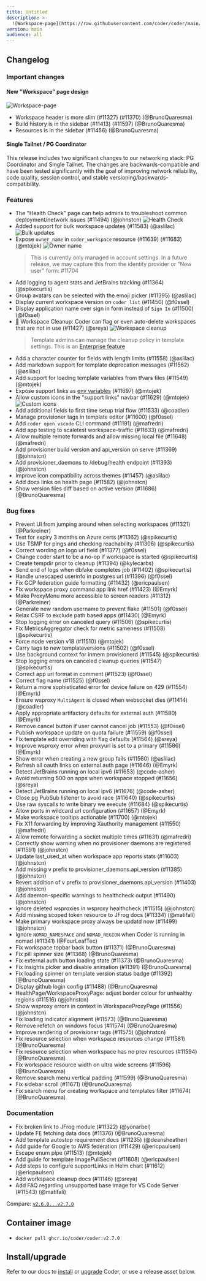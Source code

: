```yaml
---
title: Untitled
description: >-
  ![Workspace-page](https://raw.githubusercontent.com/coder/coder/main/docs/changelogs/images/workspace-page.png)
version: main
audience: all
---
```

## Changelog

### Important changes

#### New "Workspace" page design

![Workspace-page](https://raw.githubusercontent.com/coder/coder/main/docs/changelogs/images/workspace-page.png)

- Workspace header is more slim (#11327) (#11370) (@BrunoQuaresma)
- Build history is in the sidebar (#11413) (#11597) (@BrunoQuaresma)
- Resources is in the sidebar (#11456) (@BrunoQuaresma)

#### Single Tailnet / PG Coordinator

This release includes two significant changes to our networking stack: PG Coordinator and Single Tailnet. The changes
are backwards-compatible and have been tested significantly with the goal of improving network reliability, code quality, session control, and stable versioning/backwards-compatibility.

### Features

- The "Health Check" page can help admins to troubleshoot common deployment/network issues (#11494) (@johnstcn)
  ![Health Check](https://raw.githubusercontent.com/coder/coder/main/docs/changelogs/images/health-check.png)
- Added support for bulk workspace updates (#11583) (@aslilac)
  ![Bulk updates](https://raw.githubusercontent.com/coder/coder/main/docs/changelogs/images/bulk-updates.png)
- Expose `owner_name` in `coder_workspace` resource (#11639) (#11683) (@mtojek)
  ![Owner name](https://raw.githubusercontent.com/coder/coder/main/docs/changelogs/images/owner-name.png)
  > This is currently only managed in account settings. In a future release, we may capture this from the identity provider or "New user" form: #11704
- Add logging to agent stats and JetBrains tracking (#11364) (@spikecurtis)
- Group avatars can be selected with the emoji picker (#11395) (@aslilac)
- Display current workspace version on `coder list` (#11450) (@f0ssel)
- Display application name over sign in form instead of `Sign In` (#11500) (@f0ssel)
- 🧹 Workspace Cleanup: Coder can flag or even auto-delete workspaces that are not in use (#11427) (@sreya)
  ![Workspace cleanup](http://raw.githubusercontent.com/coder/coder/main/docs/changelogs/images/workspace-cleanup.png)
  > Template admins can manage the cleanup policy in template settings. This is an [Enterprise feature](https://coder.com/docs/enterprise)
- Add a character counter for fields with length limits (#11558) (@aslilac)
- Add markdown support for template deprecation messages (#11562) (@aslilac)
- Add support for loading template variables from tfvars files (#11549) (@mtojek)
- Expose support links as [env variables](https://coder.com/docs/cli/server#--support-links) (#11697) (@mtojek)
- Allow custom icons in the "support links" navbar (#11629) (@mtojek)
  ![Custom icons](https://i.imgur.com/FvJ8mFH.png)
- Add additional fields to first time setup trial flow (#11533) (@coadler)
- Manage provisioner tags in template editor (#11600) (@f0ssel)
- Add `coder open vscode` CLI command (#11191) (@mafredri)
- Add app testing to scaletest workspace-traffic (#11633) (@mafredri)
- Allow multiple remote forwards and allow missing local file (#11648) (@mafredri)
- Add provisioner build version and api_version on serve (#11369) (@johnstcn)
- Add provisioner_daemons to /debug/health endpoint (#11393) (@johnstcn)
- Improve icon compatibility across themes (#11457) (@aslilac)
- Add docs links on health page (#11582) (@johnstcn)
- Show version files diff based on active version (#11686) (@BrunoQuaresma)

### Bug fixes

- Prevent UI from jumping around when selecting workspaces (#11321) (@Parkreiner)
- Test for expiry 3 months on Azure certs (#11362) (@spikecurtis)
- Use TSMP for pings and checking reachability (#11306) (@spikecurtis)
- Correct wording on logo url field (#11377) (@f0ssel)
- Change coder start to be a no-op if workspace is started (@spikecurtis)
- Create tempdir prior to cleanup (#11394) (@kylecarbs)
- Send end of logs when dbfake completes job (#11402) (@spikecurtis)
- Handle unescaped userinfo in postgres url (#11396) (@f0ssel)
- Fix GCP federation guide formatting (#11432) (@ericpaulsen)
- Fix workspace proxy command app link href (#11423) (@Emyrk)
- Make ProxyMenu more accessible to screen readers (#11312) (@Parkreiner)
- Generate new random username to prevent flake (#11501) (@f0ssel)
- Relax CSRF to exclude path based apps (#11430) (@Emyrk)
- Stop logging error on canceled query (#11506) (@spikecurtis)
- Fix MetricsAggregator check for metric sameness (#11508) (@spikecurtis)
- Force node version v18 (#11510) (@mtojek)
- Carry tags to new templateversions (#11502) (@f0ssel)
- Use background context for inmem provisionerd (#11545) (@spikecurtis)
- Stop logging errors on canceled cleanup queries (#11547) (@spikecurtis)
- Correct app url format in comment (#11523) (@f0ssel)
- Correct flag name (#11525) (@f0ssel)
- Return a more sophisticated error for device failure on 429 (#11554) (@Emyrk)
- Ensure wsproxy `MultiAgent` is closed when websocket dies (#11414) (@coadler)
- Apply appropriate artifactory defaults for external auth (#11580) (@Emyrk)
- Remove cancel button if user cannot cancel job (#11553) (@f0ssel)
- Publish workspace update on quota failure (#11559) (@f0ssel)
- Fix template edit overriding with flag defaults (#11564) (@sreya)
- Improve wsproxy error when proxyurl is set to a primary (#11586) (@Emyrk)
- Show error when creating a new group fails (#11560) (@aslilac)
- Refresh all oauth links on external auth page (#11646) (@Emyrk)
- Detect JetBrains running on local ipv6 (#11653) (@code-asher)
- Avoid returning 500 on apps when workspace stopped (#11656) (@sreya)
- Detect JetBrains running on local ipv6 (#11676) (@code-asher)
- Close pg PubSub listener to avoid race (#11640) (@spikecurtis)
- Use raw syscalls to write binary we execute (#11684) (@spikecurtis)
- Allow ports in wildcard url configuration (#11657) (@Emyrk)
- Make workspace tooltips actionable (#11700) (@mtojek)
- Fix X11 forwarding by improving Xauthority management (#11550) (@mafredri)
- Allow remote forwarding a socket multiple times (#11631) (@mafredri)
- Correctly show warning when no provisioner daemons are registered (#11591) (@johnstcn)
- Update last_used_at when workspace app reports stats (#11603) (@johnstcn)
- Add missing v prefix to provisioner_daemons.api_version (#11385) (@johnstcn)
- Revert addition of v prefix to provisioner_daemons.api_version (#11403) (@johnstcn)
- Add daemon-specific warnings to healthcheck output (#11490) (@johnstcn)
- Ignore deleted wsproxies in wsproxy healthcheck (#11515) (@johnstcn)
- Add missing scoped token resource to JFrog docs (#11334) (@matifali)
- Make primary workspace proxy always be updatd now (#11499) (@johnstcn)
- Ignore `NOMAD_NAMESPACE` and `NOMAD_REGION` when Coder is running in nomad (#11341) (@FourLeafTec)
- Fix workspace topbar back button (#11371) (@BrunoQuaresma)
- Fix pill spinner size (#11368) (@BrunoQuaresma)
- Fix external auth button loading state (#11373) (@BrunoQuaresma)
- Fix insights picker and disable animation (#11391) (@BrunoQuaresma)
- Fix loading spinner on template version status badge (#11392) (@BrunoQuaresma)
- Display github login config (#11488) (@BrunoQuaresma)
- HealthPage/WorkspaceProxyPage: adjust border colour for unhealthy regions (#11516) (@johnstcn)
- Show wsproxy errors in context in WorkspaceProxyPage (#11556) (@johnstcn)
- Fix loading indicator alignment (#11573) (@BrunoQuaresma)
- Remove refetch on windows focus (#11574) (@BrunoQuaresma)
- Improve rendering of provisioner tags (#11575) (@johnstcn)
- Fix resource selection when workspace resources change (#11581) (@BrunoQuaresma)
- Fix resource selection when workspace has no prev resources (#11594) (@BrunoQuaresma)
- Fix workspace resource width on ultra wide screens (#11596) (@BrunoQuaresma)
- Remove search menu vertical padding (#11599) (@BrunoQuaresma)
- Fix sidebar scroll (#11671) (@BrunoQuaresma)
- Fix search menu for creating workspace and templates filter (#11674) (@BrunoQuaresma)

### Documentation

- Fix broken link to JFrog module (#11322) (@yonarbel)
- Update FE fetching data docs (#11376) (@BrunoQuaresma)
- Add template autostop requirement docs (#11235) (@deansheather)
- Add guide for Google to AWS federation (#11429) (@ericpaulsen)
- Escape enum pipe (#11513) (@mtojek)
- Add guide for template ImagePullSecret (#11608) (@ericpaulsen)
- Add steps to configure supportLinks in Helm chart (#11612) (@ericpaulsen)
- Add workspace cleanup docs (#11146) (@sreya)
- Add FAQ regarding unsupported base image for VS Code Server (#11543) (@matifali)

Compare: [`v2.6.0...v2.7.0`](https://github.com/coder/coder/compare/v2.6.0...v2.7.0)

## Container image

- `docker pull ghcr.io/coder/coder:v2.7.0`

## Install/upgrade

Refer to our docs to [install](https://coder.com/docs/install) or [upgrade](https://coder.com/docs/admin/upgrade) Coder, or use a release asset below.
